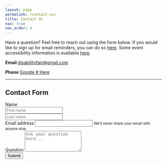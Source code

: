 ```yaml
---
layout: page
permalink: /contact-us/
title: Contact Us
nav: true
nav_order: 4
---
```

<p>Have a question? Feel free to reach out using the form below. If you would like to sign up for email reminders, you can do so <a href="/#Email">here</a>. Some event accessibility information is available <a href="/accessibility">here</a>.
</p>

<p>
  <b><i class='fa-solid fa-envelope'></i> Email </b><a href="mailto:disabilityfair@gmail.com"> disabilityfair@gmail.com</a>
</p>
<p>
  <b><i class='fa-solid fa-phone'></i> Phone </b><a href="tel:3302679521">Google # Here</a>
</p>
<hr/>

<h2>Contact Form</h2>
<form
  action="https://formcarry.com/s/Y80V8S1AIqX"
  class="formcarryform"
  enctype="multipart/form-data">

  <div class="form-group">
    <label for="Name">Name</label>
    <div class="row pb-3">
      <div class="col">
        <input
          type="text"
          class="form-control"
          name="first_name"
          placeholder="First name">
      </div>
      <div class="col">
        <input
          type="text"
          class="form-control"
          name="last_name"
          placeholder="Last name">
      </div>
    </div>
  </div>
  <!-- <div class="form-group">
    <label for="CommType">I would like a response via...</label>
    <select
      id="CommType"
      class="form-control"
      name="comm_type">
      <option
        selected
        disabled
        value="">Choose...</option>
      <option>Email</option>
      <option>Phone call</option>
      <option>Text message</option>
    </select>
  </div> -->

<div class="form-group">
    <label for="email_input">Email address</label>
    <input
      type="email"
      class="form-control"
      id="email_input"
      name="email"
      aria-describedby="emailHelp">
    <small id="emailHelp" class="form-text text-muted">We'll never share your email with anyone else.</small>
  </div>

  <!-- <div class="form-group">
    <label for="phone_input">Phone Number</label>
    <input
      type="text"
      class="form-control"
      name="phone"
      id="phone_input">
  </div> -->

  <div class="form-group">
    <label for="question">Question</label>
    <textarea
      type="text"
      class="form-control text-wrap"
      placeholder="Ask your question here..."
      name="question"
      rows="4"></textarea>
  </div>
  <button type="submit" class="btn btn-primary">Submit</button>
</form>